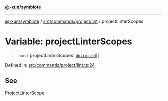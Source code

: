 [**@-xun/symbiote**](../../../../../README.md)

***

[@-xun/symbiote](../../../../../README.md) / [src/commands/project/lint](../README.md) / projectLinterScopes

# Variable: projectLinterScopes

> `const` **projectLinterScopes**: [`Unlimited`](../../../../configure/enumerations/UnlimitedGlobalScope.md#unlimited)[]

Defined in: [src/commands/project/lint.ts:24](https://github.com/Xunnamius/symbiote/blob/9de5a7b290875af95f8ef5a319559df825226df8/src/commands/project/lint.ts#L24)

## See

[ProjectLinterScope](../../../../configure/enumerations/UnlimitedGlobalScope.md)
